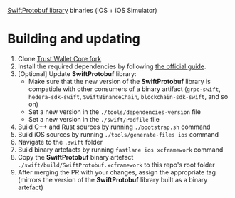 [SwiftProtobuf library](https://github.com/apple/swift-protobuf) binaries (iOS + iOS Simulator)


# Building and updating

1. Clone [Trust Wallet Core fork](https://github.com/tangem/wallet-core)
2. Install the required dependencies by following [the official guide](https://developer.trustwallet.com/wallet-core/building).
3. [Optional] Update **SwiftProtobuf** library:
	* Make sure that the new version of the **SwiftProtobuf** library is compatible with other consumers of a binary artifact (`grpc-swift`, `hedera-sdk-swift`, `SwiftBinanceChain`, `blockchain-sdk-swift`, and so on)
	* Set a new version in the `./tools/dependencies-version` file
	* Set a new version in the `./swift/Podfile` file
4. Build C++ and Rust sources by running `./bootstrap.sh` command
5. Build iOS sources by running `./tools/generate-files ios` command
6. Navigate to the `.swift` folder
7. Build binary artefacts by running `fastlane ios xcframework` command
8. Copy the **SwiftProtobuf** binary artefact `./swift/build/SwiftProtobuf.xcframework` to this repo's root folder
9. After merging the PR with your changes, assign the appropriate tag (mirrors the version of the **SwiftProtobuf** library built as a binary artefact)

